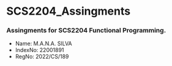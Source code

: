# SCS2204_Assingments
### Assingments for SCS2204 Functional Programming.
- Name: M.A.N.A. SILVA
- IndexNo: 22001891
- RegNo: 2022/CS/189
